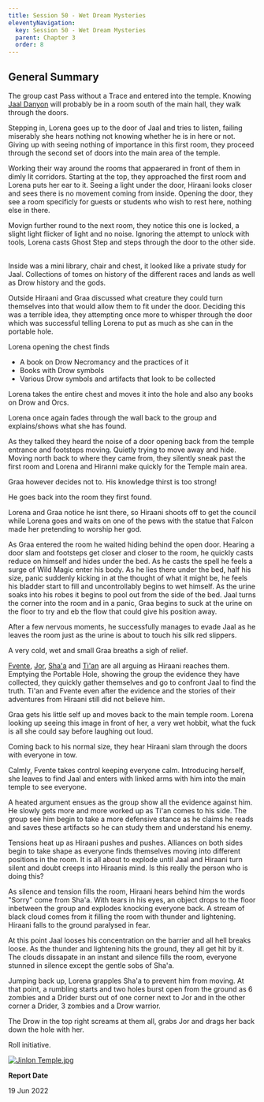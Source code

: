 ```yaml
---
title: Session 50 - Wet Dream Mysteries
eleventyNavigation:
  key: Session 50 - Wet Dream Mysteries
  parent: Chapter 3
  order: 8
---
```


## General Summary

The group cast Pass without a Trace and entered into the temple. Knowing [Jaal Danyon](/w/vlendir-drusslegend/a/jaal-danyon-person) will probably be in a room south of the main hall, they walk through the doors.  

 Stepping in, Lorena goes up to the door of Jaal and tries to listen, failing miserably she hears nothing not knowing whether he is in here or not. Giving up with seeing nothing of importance in this first room, they proceed through the second set of doors into the main area of the temple.  

 Working their way around the rooms that appaerared in front of them in dimly lit corridors. Starting at the top, they approached the first room and Lorena puts her ear to it. Seeing a light under the door, Hiraani looks closer and sees there is no movement coming from inside. Opening the door, they see a room specificly for guests or students who wish to rest here, nothing else in there.  

 Movign further round to the next room, they notice this one is locked, a slight light flicker of light and no noise. Ignoring the attempt to unlock with tools, Lorena casts Ghost Step and steps through the door to the other side.  

 Inside was a mini library, chair and chest, it looked like a private study for Jaal. Collections of tomes on history of the different races and lands as well as Drow history and the gods.  

 Outside Hiraani and Graa discussed what creature they could turn themselves into that would allow them to fit under the door. Deciding this was a terrible idea, they attempting once more to whisper through the door which was successful telling Lorena to put as much as she can in the portable hole.  

 Lorena opening the chest finds

* A book on Drow Necromancy and the practices of it
* Books with Drow symbols
* Various Drow symbols and artifacts that look to be collected

 Lorena takes the entire chest and moves it into the hole and also any books on Drow and Orcs.  

 Lorena once again fades through the wall back to the group and explains/shows what she has found.  

 As they talked they heard the noise of a door opening back from the temple entrance and footsteps moving. Quietly trying to move away and hide. Moving north back to where they came from, they silently sneak past the first room and Lorena and Hiranni make quickly for the Temple main area.  

 Graa however decides not to. His knowledge thirst is too strong!  

 He goes back into the room they first found.  

 Lorena and Graa notice he isnt there, so Hiraani shoots off to get the council while Lorena goes and waits on one of the pews with the statue that Falcon made her pretending to worship her god.  

 As Graa entered the room he waited hiding behind the open door. Hearing a door slam and footsteps get closer and closer to the room, he quickly casts reduce on himself and hides under the bed. As he casts the spell he feels a surge of Wild Magic enter his body. As he lies there under the bed, half his size, panic suddenly kicking in at the thought of what it might be, he feels his bladder start to fill and uncontrollably begins to wet himself. As the urine soaks into his robes it begins to pool out from the side of the bed. Jaal turns the corner into the room and in a panic, Graa begins to suck at the urine on the floor to try and eb the flow that could give his position away.  

 After a few nervous moments, he successfully manages to evade Jaal as he leaves the room just as the urine is about to touch his silk red slippers.  

 A very cold, wet and small Graa breaths a sigh of relief.  

 [Fvente](/w/vlendir-drusslegend/a/fvente-person), [Jor](/w/vlendir-drusslegend/a/jor-person), [Sha'a](/w/vlendir-drusslegend/a/sha-a-person) and [Ti'an](/w/vlendir-drusslegend/a/ti-an-person) are all arguing as Hiraani reaches them. Emptying the Portable Hole, showing the group the evidence they have collected, they quickly gather themselves and go to confront Jaal to find the truth. Ti'an and Fvente even after the evidence and the stories of their adventures from Hiraani still did not believe him.  

 Graa gets his little self up and moves back to the main temple room. Lorena looking up seeing this image in front of her, a very wet hobbit, what the fuck is all she could say before laughing out loud.  

 Coming back to his normal size, they hear Hiraani slam through the doors with everyone in tow.  

 Calmly, Fvente takes control keeping everyone calm. Introducing herself, she leaves to find Jaal and enters with linked arms with him into the main temple to see everyone.  

 A heated argument ensues as the group show all the evidence against him. He slowly gets more and more worked up as Ti'an comes to his side. The group see him begin to take a more defensive stance as he claims he reads and saves these artifacts so he can study them and understand his enemy.  

 Tensions heat up as Hiraani pushes and pushes. Alliances on both sides begin to take shape as everyone finds themselves moving into different positions in the room. It is all about to explode until Jaal and Hiraani turn silent and doubt creeps into Hiraanis mind. Is this really the person who is doing this?  

 As silence and tension fills the room, Hiraani hears behind him the words "Sorry" come from Sha'a. With tears in his eyes, an object drops to the floor inbetween the group and explodes knocking everyone back. A stream of black cloud comes from it filling the room with thunder and lightening. Hiraani falls to the ground paralysed in fear.  

 At this point Jaal looses his concentration on the barrier and all hell breaks loose. As the thunder and lightening hits the ground, they all get hit by it. The clouds dissapate in an instant and silence fills the room, everyone stunned in silence except the gentle sobs of Sha'a.  

 Jumping back up, Lorena grapples Sha'a to prevent him from moving. At that point, a rumbling starts and two holes burst open from the ground as 6 zombies and a Drider burst out of one corner next to Jor and in the other corner a Drider, 3 zombies and a Drow warrior.  

 The Drow in the top right screams at them all, grabs Jor and drags her back down the hole with her.  

 Roll initiative.

[![](/uploads/images/49bf8d5a43b85d8a93596631019a97d2.jpg "Jinlon Temple.jpg")](/i/3338092 "Jinlon Temple.jpg")

**Report Date**

19 Jun 2022
